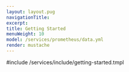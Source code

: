```yaml
---
layout: layout.pug
navigationTitle:
excerpt:
title: Getting Started
menuWeight: 10
model: /services/prometheus/data.yml
render: mustache
---
```


#include /services/include/getting-started.tmpl
